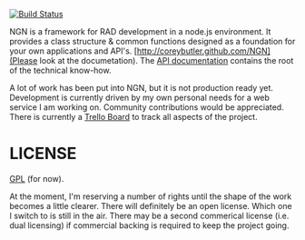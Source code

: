 [![Build Status](https://secure.travis-ci.org/coreybutler/NGN.png)](http://travis-ci.org/coreybutler/NGN)

NGN is a framework for RAD development in a node.js environment. It provides a class structure & common 
functions designed as a foundation for your own applications and API's. [http://coreybutler.github.com/NGN](Please look at the documetation).
The [API documentation](http://coreybutler.github.com/NGN/docs) contains the root of the technical know-how.

A lot of work has been put into NGN, but it is not production ready yet. Development is currently driven
by my own personal needs for a web service I am working on. Community contributions would be appreciated. 
There is currently a [Trello Board](https://trello.com/board/ngn/503b8fa4500fc2f734af867d) to track all
aspects of the project. 

  

LICENSE
=======

[GPL](http://www.gnu.org/copyleft/gpl.html) (for now).

At the moment, I'm reserving a number of rights until the shape of the work becomes a little clearer.
There will definitely be an open license. Which one I switch to is still in the air. There may be a second
commerical license (i.e. dual licensing) if commercial backing is required to keep the project going.

